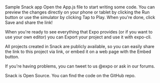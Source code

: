 Sample Snack app
Open the App.js file to start writing some code. You can preview the changes directly on your phone or tablet by clicking the Run button or use the simulator by clicking Tap to Play. When you're done, click Save and share the link!

When you're ready to see everything that Expo provides (or if you want to use your own editor) you can Export your project and use it with expo-cli.

All projects created in Snack are publicly available, so you can easily share the link to this project via link, or embed it on a web page with the Embed button.

If you're having problems, you can tweet to us @expo or ask in our forums.

Snack is Open Source. You can find the code on the GitHub repo.
